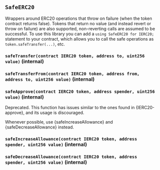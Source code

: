 ## `SafeERC20`



Wrappers around ERC20 operations that throw on failure (when the token
contract returns false). Tokens that return no value (and instead revert or
throw on failure) are also supported, non-reverting calls are assumed to be
successful.
To use this library you can add a `using SafeERC20 for IERC20;` statement to your contract,
which allows you to call the safe operations as `token.safeTransfer(...)`, etc.


### `safeTransfer(contract IERC20 token, address to, uint256 value)` (internal)





### `safeTransferFrom(contract IERC20 token, address from, address to, uint256 value)` (internal)





### `safeApprove(contract IERC20 token, address spender, uint256 value)` (internal)



Deprecated. This function has issues similar to the ones found in
{IERC20-approve}, and its usage is discouraged.

Whenever possible, use {safeIncreaseAllowance} and
{safeDecreaseAllowance} instead.

### `safeIncreaseAllowance(contract IERC20 token, address spender, uint256 value)` (internal)





### `safeDecreaseAllowance(contract IERC20 token, address spender, uint256 value)` (internal)






